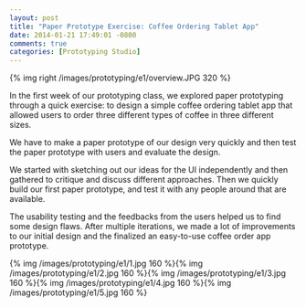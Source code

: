 ```yaml
---
layout: post
title: "Paper Prototype Exercise: Coffee Ordering Tablet App"
date: 2014-01-21 17:49:01 -0800
comments: true
categories: [Prototyping Studio]
---
```



{% img right /images/prototyping/e1/overview.JPG 320 %} 

In the first week of our prototyping class, we explored paper prototyping through a quick exercise: to design a simple coffee ordering tablet app that allowed users to order three different types of coffee in three different sizes.

We have to make a paper prototype of our design very quickly and then test the paper prototype with users and evaluate the design.

We started with sketching out our ideas for the UI independently and then gathered to critique and discuss different approaches. Then we quickly build our first paper prototype, and test it with any people around that are available. 

The usability testing and the feedbacks from the users helped us to find some design flaws. After multiple iterations, we made a lot of improvements to our initial design and the finalized an easy-to-use coffee order app prototype.


{% img /images/prototyping/e1/1.jpg 160 %}{% img /images/prototyping/e1/2.jpg 160 %}{% img /images/prototyping/e1/3.jpg 160 %}{% img /images/prototyping/e1/4.jpg 160 %}{% img /images/prototyping/e1/5.jpg 160 %}
